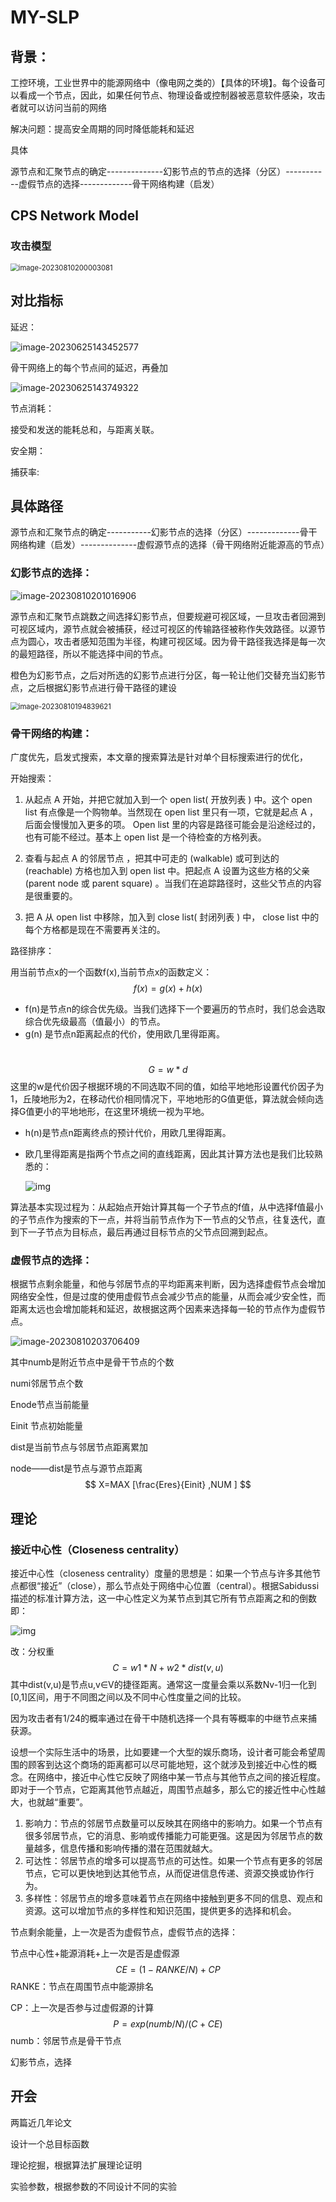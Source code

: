 # MY-SLP

## 背景：

工控环境，工业世界中的能源网络中（像电网之类的）【具体的环境】。每个设备可以看成一个节点，因此，如果任何节点、物理设备或控制器被恶意软件感染，攻击者就可以访问当前的网络

解决问题：提高安全周期的同时降低能耗和延迟

具体

源节点和汇聚节点的确定--------------幻影节点的节点的选择（分区）-----------虚假节点的选择-------------骨干网络构建（启发）



## CPS Network Model

### 攻击模型

<img src="C:\Users\14336\AppData\Roaming\Typora\typora-user-images\image-20230810200003081.png" alt="image-20230810200003081" style="zoom:80%;" />



## 对比指标

延迟：

![image-20230625143452577](C:\Users\14336\AppData\Roaming\Typora\typora-user-images\image-20230625143452577.png)

骨干网络上的每个节点间的延迟，再叠加

![image-20230625143749322](C:\Users\14336\AppData\Roaming\Typora\typora-user-images\image-20230625143749322.png)

节点消耗：

接受和发送的能耗总和，与距离关联。

安全期：

捕获率:



## 具体路径

源节点和汇聚节点的确定-----------幻影节点的选择（分区）-------------骨干网络构建（启发）--------------虚假源节点的选择（骨干网络附近能源高的节点）

### 幻影节点的选择：

![image-20230810201016906](C:\Users\14336\AppData\Roaming\Typora\typora-user-images\image-20230810201016906.png)



源节点和汇聚节点跳数之间选择幻影节点，但要规避可视区域，一旦攻击者回溯到可视区域内，源节点就会被捕获，经过可视区的传输路径被称作失效路径。以源节点为圆心，攻击者感知范围为半径，构建可视区域。因为骨干路径我选择是每一次的最短路径，所以不能选择中间的节点。

橙色为幻影节点，之后对所选的幻影节点进行分区，每一轮让他们交替充当幻影节点，之后根据幻影节点进行骨干路径的建设

<img src="C:\Users\14336\AppData\Roaming\Typora\typora-user-images\image-20230810194839621.png" alt="image-20230810194839621" style="zoom:80%;" />

### 骨干网络的构建：

广度优先，启发式搜索，本文章的搜索算法是针对单个目标搜索进行的优化，

开始搜索：

1. 从起点 A 开始，并把它就加入到一个 open list( 开放列表 ) 中。这个 open list 有点像是一个购物单。当然现在 open list 里只有一项，它就是起点 A ，后面会慢慢加入更多的项。 Open list 里的内容是路径可能会是沿途经过的，也有可能不经过。基本上 open list 是一个待检查的方格列表。

2. 查看与起点 A 的邻居节点 ，把其中可走的 (walkable) 或可到达的 (reachable) 方格也加入到 open list 中。把起点 A 设置为这些方格的父亲 (parent node 或 parent square) 。当我们在追踪路径时，这些父节点的内容是很重要的。

3. 把 A 从 open list 中移除，加入到 close list( 封闭列表 ) 中， close list 中的每个方格都是现在不需要再关注的。

路径排序：

用当前节点x的一个函数f(x),当前节点x的函数定义：
$$
f (x)= g(x)+h(x)
$$


- f(n)是节点n的综合优先级。当我们选择下一个要遍历的节点时，我们总会选取综合优先级最高（值最小）的节点。
- g(n) 是节点n距离起点的代价，使用欧几里得距离。

​       
$$
G = w*d
$$
这里的w是代价因子根据环境的不同选取不同的值，如给平地地形设置代价因子为1，丘陵地形为2，在移动代价相同情况下，平地地形的G值更低，算法就会倾向选择G值更小的平地地形，在这里环境统一视为平地。

- h(n)是节点n距离终点的预计代价，用欧几里得距离。

- 欧几里得距离是指两个节点之间的直线距离，因此其计算方法也是我们比较熟悉的：

  

  ![img](https://pic1.zhimg.com/80/v2-1f142f9e75823c1ec34f83f65d723470_720w.webp)

算法基本实现过程为：从起始点开始计算其每一个子节点的f值，从中选择f值最小的子节点作为搜索的下一点，并将当前节点作为下一节点的父节点，往复迭代，直到下一子节点为目标点，最后再通过目标节点的父节点回溯到起点。

### 虚假节点的选择：

根据节点剩余能量，和他与邻居节点的平均距离来判断，因为选择虚假节点会增加网络安全性，但是过度的使用虚假节点会减少节点的能量，从而会减少安全性，而距离太远也会增加能耗和延迟，故根据这两个因素来选择每一轮的节点作为虚假节点。

![image-20230810203706409](C:\Users\14336\AppData\Roaming\Typora\typora-user-images\image-20230810203706409.png)

其中numb是附近节点中是骨干节点的个数

numi邻居节点个数

Enode节点当前能量

Einit 节点初始能量

dist是当前节点与邻居节点距离累加

node——dist是节点与源节点距离
$$
X=MAX [\frac{Eres}{Einit} ,NUM ]
$$

## 理论

### 接近中心性（Closeness centrality）



接近中心性（closeness centrality）度量的思想是：如果一个节点与许多其他节点都很“接近”（close），那么节点处于网络中心位置（central）。根据Sabidussi描述的标准计算方法，这一中心性定义为某节点到其它所有节点距离之和的倒数即：

![img](https://www.sci666.com.cn/wp-content/uploads/2020/02/wxsync-2020-02-5f402bea26153c1f29650ef0a19668e3.png)

改：分权重
$$
C=w1*N+w2*dist(v ,u)
$$
其中dist(v,u)是节点u,v∈V的捷径距离。通常这一度量会乘以系数Nv-1归一化到[0,1]区间，用于不同图之间以及不同中心性度量之间的比较。

因为攻击者有1/24的概率通过在骨干中随机选择一个具有等概率的中继节点来捕获源。

设想一个实际生活中的场景，比如要建一个大型的娱乐商场，设计者可能会希望周围的顾客到达这个商场的距离都可以尽可能地短，这个就涉及到接近中心性的概念。在网络中，接近中心性它反映了网络中某一节点与其他节点之间的接近程度。即对于一个节点，它距离其他节点越近，周围节点越多，那么它的接近性中心性越大，也就越“重要”。

1. 影响力：节点的邻居节点数量可以反映其在网络中的影响力。如果一个节点有很多邻居节点，它的消息、影响或传播能力可能更强。这是因为邻居节点的数量越多，信息传播和影响传播的潜在范围就越大。
2. 可达性：邻居节点的增多可以提高节点的可达性。如果一个节点有更多的邻居节点，它可以更快地到达其他节点，从而促进信息传递、资源交换或协作行为。
3. 多样性：邻居节点的增多意味着节点在网络中接触到更多不同的信息、观点和资源。这可以增加节点的多样性和知识范围，提供更多的选择和机会。

节点剩余能量，上一次是否为虚假节点，虚假节点的选择：

节点中心性+能源消耗+上一次是否是虚假源
$$
CE = (1 - RANKE/N) +CP
$$
RANKE：节点在周围节点中能源排名

CP：上一次是否参与过虚假源的计算
$$
P=exp(numb/N)/(C+CE)
$$
numb：邻居节点是骨干节点



幻影节点，选择

## 开会

两篇近几年论文

设计一个总目标函数



理论挖掘，根据算法扩展理论证明

实验参数，根据参数的不同设计不同的实验
